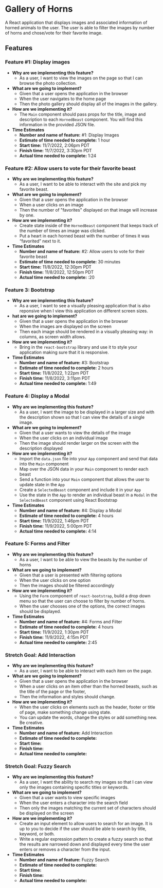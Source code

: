 # Gallery of Horns

A React application that displays images and associated information of horned animals to the user. The user is able to filter the images by number of horns and chose/vote for their favorite image.

## Features

### Feature #1: Display images

* **Why are we implementing this feature?**
  * As a user, I want to view the images on the page so that I can browse the photo collection.
* **What are we going to implement?**
  * Given that a user opens the application in the browser
  * When the user navigates to the home page
  * Then the photo gallery should display all of the images in the gallery.
* **How are we implementing it?**
  * The `Main` component should pass props for the title, image and description to each `HornedBeast` component. You will find this information in the provided JSON file.
* **Time Estimates**
  * **Number and name of feature:** #1: Display Images
  * **Estimate of time needed to complete:** 1 hour
  * **Start time:** 11/7/2022, 2:06pm PDT
  * **Finish time:** 11/7/2022, 3:30pm PDT
  * **Actual time needed to complete:** 1:24

### Feature #2: Allow users to vote for their favorite beast

* **Why are we implementing this feature?**
  * As a user, I want to be able to interact with the site and pick my favorite beast.
* **What are we going to implement?**
  * Given that a user opens the application in the browser
  * When a user clicks on an image
  * Then the number of "favorites" displayed on that image will increase by one.
* **How are we implementing it?**
  * Create state inside of the `HornedBeast` component that keeps track of the number of times an image was clicked.
  * Put a heart in each horned beast with the number of times it was “favorited” next to it.
* **Time Estimates**
  * **Number and name of feature:** #2: Allow users to vote for their favorite beast
  * **Estimate of time needed to complete:** 30 minutes
  * **Start time:** 11/8/2022, 12:30pm PDT
  * **Finish time:** 11/8/2022, 12:50pm PDT
  * **Actual time needed to complete:** :20

### Feature 3: Bootstrap

* **Why are we implementing this feature?**
  * As a user, I want to see a visually pleasing application that is also reponsive when I view this application on different screen sizes.
* **hat are we going to implement?**
  * Given that a user opens the application in the browser
  * When the images are displayed on the screen
  * Then each image should be rendered in a visually pleasing way: in columns, as screen width allows.
* **How are we implementing it?**
  * Bring in the `react-bootstrap` library and use it to style your application making sure that it is responsive.
* **Time Estimates**
  * **Number and name of feature:** #3: Bootstrap
  * **Estimate of time needed to complete:** 2 hours
  * **Start time:** 11/8/2022, 1:22pm PDT
  * **Finish time:** 11/8/2022, 3:11pm PDT
  * **Actual time needed to complete:** 1:49

### Feature 4: Display a Modal

* **Why are we implementing this feature?**
  * As a user, I want the image to be displayed in a larger size and with the description shown so that I can view the details of a single image.
* **What are we going to implement?**
  * Given that a user wants to view the details of the image
  * When the user clicks on an individual image
  * Then the image should render larger on the screen with the description displayed
* **How are we implementing it?**
  * Import the `data.json` file into your `App` component and send that data into the `Main` component
  * Map over the JSON data in your `Main` component to render each beast
  * Send a function into your `Main` component that allows the user to update state in the `App`
  * Create a `SelectedBeast` component and include it in your `App`
  * Use the state in the `App` to render an individual beast in a `Modal` in the `SelectedBeast` component using React Bootstrap
* **Time Estimates**
  * **Number and name of feature:** #4: Display a Modal
  * **Estimate of time needed to complete:** 4 hours
  * **Start time:** 11/9/2022, 1:46pm PDT
  * **Finish time:** 11/9/2022, 5:00pm PDT
  * **Actual time needed to complete:** 4:14

### Feature 5: Forms and Filter

* **Why are we implementing this feature?**
  * As a user, I want to be able to view the beasts by the number of horns
* **What are we going to implement?**
  * Given that a user is presented with filtering options
  * When the user clicks on one option
  * Then the images should be filtered accordingly
* **How are we implementing it?**
  * Using the `Form` component of `react-bootstrap`, build a drop down menu so that the user can choose to filter by number of horns.
  * When the user chooses one of the options, the correct images should be displayed.
* **Time Estimates**
  * **Number and name of feature:** #4: Forms and Filter
  * **Estimate of time needed to complete:** 4 hours
  * **Start time:** 11/9/2022, 1:30pm PDT
  * **Finish time:** 11/9/2022, 4:15m PDT
  * **Actual time needed to complete:** 2:45


### Stretch Goal: Add Interaction

* **Why are we implementing this feature?**
  * As a user, I want to be able to interact with each item on the page.
* **What are we going to implement?**
  * Given that a user opens the application in the browser
  * When a user clicks on an item other than the horned beasts, such as the title of the page or the footer,
  * Then the information and styles should change.
* **How are we implementing it?**
  * When the user clicks on elements such as the header, footer or title of page, make something change using state.
  * You can update the words, change the styles or add something new. Be creative.
* **Time Estimates**
  * **Number and name of feature:** Add Interaction
  * **Estimate of time needed to complete:**
  * **Start time:**
  * **Finish time:**
  * **Actual time needed to complete:**

### Stretch Goal: Fuzzy Search

* **Why are we implementing this feature?**
  * As a user, I want the ability to search my images so that I can view only the images containing specific titles or keywords.
* **What are we going to implement?**
  * Given that a user wants to view specific images
  * When the user enters a character into the search field
  * Then only the images matching the current set of characters should be displayed on the screen
* **How are we implementing it?**
  * Create an input element to allow users to search for an image. It is up to you to decide if the user should be able to search by title, keyword, or both.
  * Write a regular expression pattern to create a fuzzy search so that the results are narrowed down and displayed every time the user enters or removes a character from the input.
* **Time Estimates**
  * **Number and name of feature:** Fuzzy Search
  * **Estimate of time needed to complete:**
  * **Start time:**
  * **Finish time:**
  * **Actual time needed to complete:**
